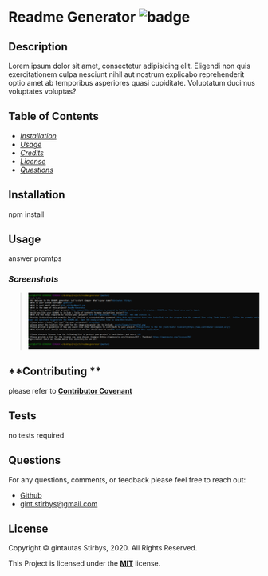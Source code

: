 
  # **Readme Generator** ![badge](https://img.shields.io/badge/License-MIT-brightgreen.svg)      

  ## **Description**

  Lorem ipsum dolor sit amet, consectetur adipisicing elit. Eligendi non quis exercitationem culpa nesciunt nihil aut nostrum explicabo reprehenderit optio amet ab temporibus asperiores quasi cupiditate. Voluptatum ducimus voluptates voluptas?

  ## **Table of Contents**

  * *[Installation](#installation)*
  * *[Usage](#usage)*
  * *[Credits](#credits)*
  * *[License](#license)*
  * *[Questions](#questions)*
   
  ## **Installation**

  npm install

  ## **Usage**

  answer promtps
  
  ### *Screenshots*
  
  > ![screenshot](assets/images/screenshot2.png)

  ## **Contributing **

  please refer to **[Contributor Covenant](https://www.contributor-covenant.org/)**

  ## **Tests**  
  
  no tests required

  ## **Questions**

  For any questions, comments, or feedback please feel free to reach out: <br>
  - [Github](https://github.com/gintstir) 
  - <gint.stirbys@gmail.com>

  ## **License** 

  Copyright © gintautas Stirbys, 2020.  All Rights Reserved.

  This Project is licensed under the **[MIT](https://opensource.org/licenses/MIT)** license.


           
